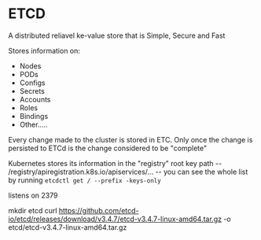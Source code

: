 # ETCD

A distributed reliavel ke-value store that is Simple, Secure and Fast

Stores information on:
* Nodes
* PODs
* Configs
* Secrets
* Accounts
* Roles
* Bindings
* Other.....

Every change made to the cluster is stored in ETC. Only once the change is persisted to ETCd is the change considered to be "complete"

Kubernetes stores its information in the "registry" root key path
-- /registry/apiregistration.k8s.io/apiservices/...
-- you can see the whole list by running `etcdctl get / --prefix -keys-only`

listens on 2379

mkdir etcd
curl https://github.com/etcd-io/etcd/releases/download/v3.4.7/etcd-v3.4.7-linux-amd64.tar.gz -o etcd/etcd-v3.4.7-linux-amd64.tar.gz


